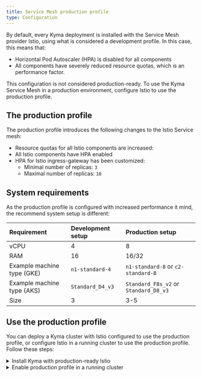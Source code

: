 ```yaml
---
title: Service Mesh production profile
type: Configuration
---
```


By default, every Kyma deployment is installed with the Service Mesh provider Istio, using what is considered a development profile. In this case, this means that:
  - Horizontal Pod Autoscaler (HPA) is disabled for all components
  - All components have severely reduced resource quotas, which is an performance factor.

This configuration is not considered production-ready. To use the Kyma Service Mesh in a production environment, configure Istio to use the production profile.

## The production profile

The production profile introduces the following changes to the Istio Service mesh:
   - Resource quotas for all Istio components are increased: 
   - All Istio components have HPA enabled
   - HPA for Istio ingress-gateway has been customized:
     + Minimal number of replicas: `3`
     + Maximal number of replicas: `10`

## System requirements
As the production profile is configured with increased performance it mind, the recommend system setup is different:

| Requirement | Development setup | Production setup|
|:--- | :--- | :--- | 
| vCPU | 4 | 8 | 
| RAM | 16 | 16/32 | 
| Example machine type (GKE) | `n1-standard-4` | `n1-standard-8` or `c2-standard-8` | 
| Example machine type (AKS) | `Standard_D4_v3` | `Standard_F8s_v2` or `Standard_D8_v3` | 
| Size | 3 | 3-5 | 

## Use the production profile

You can deploy a Kyma cluster with Istio configured to use the production profile, or configure Istio in a running cluster to use the production profile. Follow these steps:

<div tabs>
  <details>
  <summary>
  Install Kyma with production-ready Istio
  </summary>

  1. Create an appropriate Kubernetes cluster for Kyma in your host environment.
  2. Apply an override that forces the Hydra OAuth2 server to use the production profile. Run:
    ```bash
    cat <<EOF | kubectl apply -f -
    ---
    apiVersion: v1
    kind: ConfigMap
    metadata:
      name: istio-overrides
      namespace: kyma-installer
      labels:
        installer: overrides
        component: istio
        kyma-project.io/installation: ""
    data:
      global.proxy.resources.requests.cpu: "300m"
      global.proxy.resources.requests.memory: "128Mi"
      global.proxy.resources.limits.cpu: "500m"
      global.proxy.resources.limits.memory: "1024Mi"
      
      gateways.istio-ingressgateway.resources.requests.cpu: "100m"
      gateways.istio-ingressgateway.resources.requests.memory: "128Mi" 
      gateways.istio-ingressgateway.resources.limits.cpu: "2000m" 
      gateways.istio-ingressgateway.resources.limits.memory: "1024Mi"
      gateways.istio-ingressgateway.autoscaleMin: "3" 
      gateways.istio-ingressgateway.autoscaleMax: "10"

      mixer.telemetry.resources.requests.cpu: "1000m"
      mixer.telemetry.resources.requests.memory: "1G"
      mixer.telemetry.resources.limits.cpu: "4800m"
      mixer.telemetry.resources.limits.memory: "4G"

      mixer.policy.resources.requests.memory: "256Mi"
      mixer.policy.resources.limits.memory: "512Mi"
      mixer.policy.resources.requests.cpu: "100m"
      mixer.policy.resources.limits.cpu: "500m"

      pilot.resources.requests.cpu: "500m"
      pilot.resources.requests.memory: "2048Mi"
      pilot.resources.limits.memory: "4G"
      pilot.resources.limits.cpu: "1000m"
    EOF
    ```
  3. Install Kyma on the cluster.

  </details>
  <details>
  <summary>
  Enable production profile in a running cluster
  </summary>

  1. Apply an override that forces the Hydra OAuth2 server to use the production profile. Run:
    ```bash
    cat <<EOF | kubectl apply -f -
    ---
    apiVersion: v1
    kind: ConfigMap
    metadata:
      name: istio-overrides
      namespace: kyma-installer
      labels:
        installer: overrides
        component: istio
        kyma-project.io/installation: ""
    data:
      global.proxy.resources.requests.cpu: "300m"
      global.proxy.resources.requests.memory: "128Mi"
      global.proxy.resources.limits.cpu: "500m"
      global.proxy.resources.limits.memory: "1024Mi"
      
      gateways.istio-ingressgateway.resources.requests.cpu: "100m"
      gateways.istio-ingressgateway.resources.requests.memory: "128Mi" 
      gateways.istio-ingressgateway.resources.limits.cpu: "2000m" 
      gateways.istio-ingressgateway.resources.limits.memory: "1024Mi"
      gateways.istio-ingressgateway.autoscaleMin: "3" 
      gateways.istio-ingressgateway.autoscaleMax: "10"

      mixer.telemetry.resources.requests.cpu: "1000m"
      mixer.telemetry.resources.requests.memory: "1G"
      mixer.telemetry.resources.limits.cpu: "4800m"
      mixer.telemetry.resources.limits.memory: "4G"

      mixer.policy.resources.requests.memory: "256Mi"
      mixer.policy.resources.limits.memory: "512Mi"
      mixer.policy.resources.requests.cpu: "100m"
      mixer.policy.resources.limits.cpu: "500m"

      pilot.resources.requests.cpu: "500m"
      pilot.resources.requests.memory: "2048Mi"
      pilot.resources.limits.memory: "4G"
      pilot.resources.limits.cpu: "1000m"
    EOF
    ```
  2. Run the cluster [update procedure](/root/kyma/#installation-update-kyma).


  </details>

</div>
